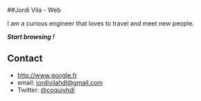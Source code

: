 ##Jordi Vila - Web

I am a curious engineer that loves to travel and meet new people.

***Start browsing !***

## Contact
* http://www.google.fr
* email: jordivilahdl@gmail.com
* Twitter: [@coquivhdl](https://twitter.com/coquivhdl "coquivhdl on twitter")
